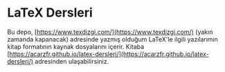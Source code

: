 # LaTeX Dersleri
Bu depo, [https://www.texdizgi.com/](https://www.texdizgi.com/) (yakın zamanda kapanacak) adresinde yazmış olduğum LaTeX'le ilgili yazılarımın kitap formatının kaynak dosyalarını içerir. Kitaba [https://acarzfr.github.io/latex-dersleri/](https://acarzfr.github.io/latex-dersleri/) adresinden ulaşabilirsiniz.
